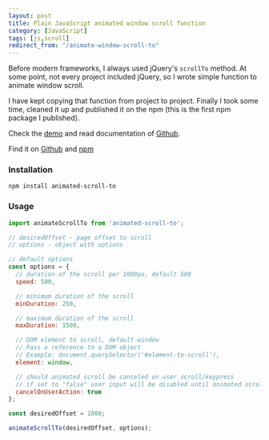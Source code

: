 ```yaml
---
layout: post
title: Plain JavaScript animated window scroll function
category: [JavaScript]
tags: [js,scroll]
redirect_from: "/animate-window-scroll-to"
---
```


Before modern frameworks, I always used jQuery's `scrollTo` method.
At some point, not every project included jQuery, so I wrote simple function
to animate window scroll.

I have kept copying that function from project to project.
Finally I took some time, cleaned it up and published it on the npm
(this is the first npm package I published).

Check the [demo](https://stanko.github.io/animated-scroll-to/) and read documentation of [Github](https://github.com/Stanko/animated-scroll-to).

<!--more-->

Find it on [Github](https://github.com/Stanko/animated-scroll-to)
and [npm](https://www.npmjs.com/package/animated-scroll-to)

### Installation

```
npm install animated-scroll-to
```

### Usage

```javascript
import animateScrollTo from 'animated-scroll-to';

// desiredOffset - page offset to scroll
// options - object with options

// default options
const options = {
  // duration of the scroll per 1000px, default 500
  speed: 500,

  // minimum duration of the scroll
  minDuration: 250,

  // maximum duration of the scroll
  maxDuration: 1500,

  // DOM element to scroll, default window
  // Pass a reference to a DOM object
  // Example: document.querySelector('#element-to-scroll'),
  element: window,

  // should animated scroll be canceled on user scroll/keypress
  // if set to "false" user input will be disabled until animated scroll is complete
  cancelOnUserAction: true
};

const desiredOffset = 1000;

animateScrollTo(desiredOffset, options);
```
